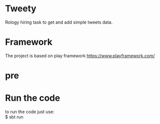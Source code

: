 # Tweety
Rology hiring task to get and add simple tweets data.

# Framework
The project is based on play framework https://www.playframework.com/

# pre 

# Run the code
to run the code just use:  
$ sbt run
